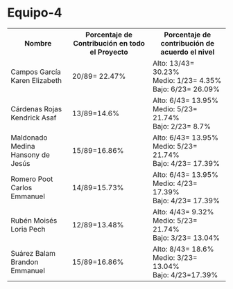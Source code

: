 # Equipo-4


<table align=center>  
   <tr>  
      <th>Nombre</th>  
      <th>Porcentaje de Contribución en todo el Proyecto</th> 
      <th>Porcentaje de contribución de acuerdo el nivel</th>  
   </tr> 
    <tr>  
      <td>Campos García Karen Elizabeth</td>  
       <td> 20/89= 22.47%</td> 
       <td> Alto: 13/43= 30.23%<br>Medio: 1/23= 4.35%<br>Bajo: 6/23= 26.09%</td>  
   </tr> 
   <tr>  
      <td>Cárdenas Rojas Kendrick Asaf</td>  
       <td>13/89=14.6%</td>
       <td> Alto: 6/43= 13.95%<br>Medio: 5/23= 21.74%<br>Bajo: 2/23= 8.7%</td>    
   </tr> 
    <tr>  
      <td>Maldonado Medina Hansony de Jesús</td>  
      <td>15/89=16.86%</td>
      <td> Alto: 6/43= 13.95%<br>Medio: 5/23= 21.74%<br>Bajo: 4/23= 17.39%</td>    
   </tr> 
    <tr>  
      <td>Romero Poot Carlos Emmanuel</td>  
       <td>14/89=15.73%</td>
      <td> Alto: 6/43= 13.95%<br>Medio: 4/23= 17.39%<br>Bajo: 4/23= 17.39%</td> 
   </tr> 
     <tr>  
      <td>Rubén Moisés Loria Pech</td>  
        <td>12/89=13.48%</td>
        <td> Alto: 4/43= 9.32%<br>Medio: 5/23= 21.74%<br>Bajo: 3/23= 13.04%</td>    
   </tr> 
    <tr>  
      <td>Suárez Balam Brandon Emmanuel</td> 
      <td>15/89=16.86%</td>
       <td> Alto: 8/43= 18.6%<br>Medio: 3/23= 13.04%<br>Bajo: 4/23=17.39%</td>       
   </tr> 
 </table>
